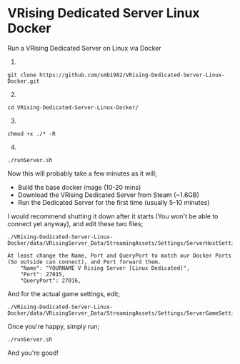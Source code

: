 # VRising Dedicated Server Linux Docker
Run a VRising Dedicated Server on Linux via Docker

1.  
```
git clone https://github.com/smb1982/VRising-Dedicated-Server-Linux-Docker.git
```
2.  
```
cd VRising-Dedicated-Server-Linux-Docker/
```
3.
```
chmod +x ./* -R
```
4. 
```
./runServer.sh
```

Now this will probably take a few minutes as it will;

  * Build the base docker image (10-20 mins)
  * Download the VRising Dedicated Server from Steam (~1.6GB)
  * Run the Dedicated Server for the first time (usually 5-10 minutes)

I would recommend shutting it down after it starts (You won't be able to connect yet anyway), and edit these two files;
```
./VRising-Dedicated-Server-Linux-Docker/data/VRisingServer_Data/StreamingAssets/Settings/ServerHostSettings.json
```
    At least change the Name, Port and QueryPort to match our Docker Ports (So outside can connect), and Port forward them.
        "Name": "YOURNAME V Rising Server [Linux Dedicated]",
        "Port": 27015,
        "QueryPort": 27016,
        
 And for the actual game settings, edit;
 ```
 ./VRising-Dedicated-Server-Linux-Docker/data/VRisingServer_Data/StreamingAssets/Settings/ServerGameSettings.json
 ```

 Once you're happy, simply run;
 
 ```
 ./runServer.sh
 ```
 
 And you're good!
